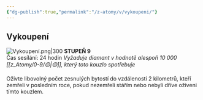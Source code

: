 ```yaml
---
{"dg-publish":true,"permalink":"/z-atomy/v/vykoupeni/"}
---
```


## Vykoupení
![Vykoupení.png|300](/img/user/z_img/Vykoupen%C3%AD.png)
**STUPEŇ 9**  
Čas sesílání: 24 hodin
*Vyžaduje diamant v hodnotě alespoň 10 000 [[z_Atomy/0-9/🟡\|🟡]], který toto kouzlo spotřebuje*

Oživte libovolný počet zesnulých bytostí do vzdálenosti 2 kilometrů, kteří zemřeli v posledním roce, pokud nezemřeli stářím nebo nebyli dříve oživeni tímto kouzlem.